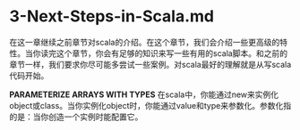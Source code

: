 # 3-Next-Steps-in-Scala.md
在这一章继续之前章节对scala的介绍。在这个章节，我们会介绍一些更高级的特性。当你读完这个章节，你会有足够的知识来写一些有用的scala脚本。和之前的章节一样，我们要求你尽可能多尝试一些案例。对scala最好的理解就是从写scala代码开始。

**PARAMETERIZE ARRAYS WITH TYPES**
    在scala中，你能通过new来实例化object或class。当你实例化object时，你能通过value和type来参数化。参数化指的是：当你创造一个实例时能配置它。

